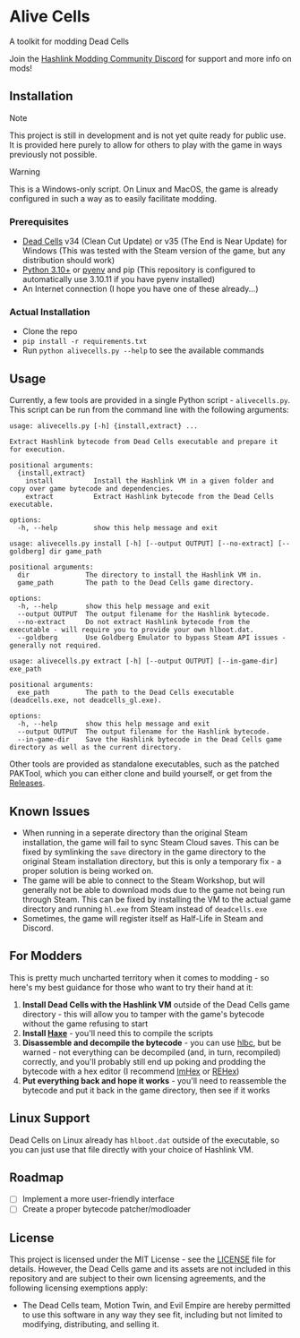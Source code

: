 # Alive Cells

A toolkit for modding Dead Cells

Join the [Hashlink Modding Community Discord](https://discord.gg/Es8ZpVkPey) for support and more info on mods!

## Installation

> [!NOTE]
> This project is still in development and is not yet quite ready for public use. It is provided here purely to allow for others to play with the game in ways previously not possible.

> [!WARNING]
> This is a Windows-only script. On Linux and MacOS, the game is already configured in such a way as to easily facilitate modding.

### Prerequisites

- [Dead Cells](https://store.steampowered.com/app/588650/Dead_Cells/) v34 (Clean Cut Update) or v35 (The End is Near Update) for Windows (This was tested with the Steam version of the game, but any distribution should work)
- [Python 3.10+](https://www.python.org/downloads/) or [pyenv](https://pyenv-win.github.io/pyenv-win/) and pip (This repository is configured to automatically use 3.10.11 if you have pyenv installed)
- An Internet connection (I hope you have one of these already...)

### Actual Installation

- Clone the repo
- `pip install -r requirements.txt`
- Run `python alivecells.py --help` to see the available commands

## Usage

Currently, a few tools are provided in a single Python script - `alivecells.py`. This script can be run from the command line with the following arguments:

```plaintext
usage: alivecells.py [-h] {install,extract} ...

Extract Hashlink bytecode from Dead Cells executable and prepare it for execution.

positional arguments:
  {install,extract}
    install          Install the Hashlink VM in a given folder and copy over game bytecode and dependencies.
    extract          Extract Hashlink bytecode from the Dead Cells executable.

options:
  -h, --help         show this help message and exit

usage: alivecells.py install [-h] [--output OUTPUT] [--no-extract] [--goldberg] dir game_path

positional arguments:
  dir              The directory to install the Hashlink VM in.
  game_path        The path to the Dead Cells game directory.

options:
  -h, --help       show this help message and exit
  --output OUTPUT  The output filename for the Hashlink bytecode.
  --no-extract     Do not extract Hashlink bytecode from the executable - will require you to provide your own hlboot.dat.
  --goldberg       Use Goldberg Emulator to bypass Steam API issues - generally not required.

usage: alivecells.py extract [-h] [--output OUTPUT] [--in-game-dir] exe_path

positional arguments:
  exe_path         The path to the Dead Cells executable (deadcells.exe, not deadcells_gl.exe).

options:
  -h, --help       show this help message and exit
  --output OUTPUT  The output filename for the Hashlink bytecode.
  --in-game-dir    Save the Hashlink bytecode in the Dead Cells game directory as well as the current directory.
```

Other tools are provided as standalone executables, such as the patched PAKTool, which you can either clone and build yourself, or get from the [Releases](https://github.com/N3rdL0rd/alivecells/releases).

## Known Issues

- When running in a seperate directory than the original Steam installation, the game will fail to sync Steam Cloud saves. This can be fixed by symlinking the `save` directory in the game directory to the original Steam installation directory, but this is only a temporary fix - a proper solution is being worked on.
- The game will be able to connect to the Steam Workshop, but will generally not be able to download mods due to the game not being run through Steam. This can be fixed by installing the VM to the actual game directory and running `hl.exe` from Steam instead of `deadcells.exe`
- Sometimes, the game will register itself as Half-Life in Steam and Discord.

## For Modders

This is pretty much uncharted territory when it comes to modding - so here's my best guidance for those who want to try their hand at it:

1. **Install Dead Cells with the Hashlink VM** outside of the Dead Cells game directory - this will allow you to tamper with the game's bytecode without the game refusing to start
2. **Install [Haxe](https://haxe.org/)** - you'll need this to compile the scripts
3. **Disassemble and decompile the bytecode** - you can use [hlbc](https://github.com/Gui-Yom/hlbc), but be warned - not everything can be decompiled (and, in turn, recompiled) correctly, and you'll probably still end up poking and prodding the bytecode with a hex editor (I recommend [ImHex](https://imhex.werwolv.net/) or [REHex](https://rehex.solemnwarning.net/))
4. **Put everything back and hope it works** - you'll need to reassemble the bytecode and put it back in the game directory, then see if it works

## Linux Support

Dead Cells on Linux already has `hlboot.dat` outside of the executable, so you can just use that file directly with your choice of Hashlink VM.

## Roadmap

- [ ] Implement a more user-friendly interface
- [ ] Create a proper bytecode patcher/modloader

## License

This project is licensed under the MIT License - see the [LICENSE](LICENSE) file for details. However, the Dead Cells game and its assets are not included in this repository and are subject to their own licensing agreements, and the following licensing exemptions apply:

- The Dead Cells team, Motion Twin, and Evil Empire are hereby permitted to use this software in any way they see fit, including but not limited to modifying, distributing, and selling it.
